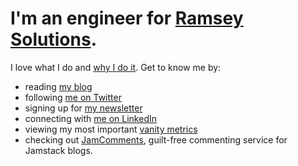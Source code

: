 # I'm an engineer for [Ramsey Solutions](https://www.ramseysolutions.com).

I love what I do and [why I do it](https://www.fansofourfans.com/). Get to know me by: 

- reading [my blog](https://macarthur.me)
- following [me on Twitter](https://twitter.com/amacarthur)
- signing up for [my newsletter](https://macarthur.me/newsletter?utm_source=readme&utm_medium=github)
- connecting with [me on LinkedIn](https://www.linkedin.com/in/alexmacarthur)
- viewing my most important [vanity metrics](https://macarthur.me/dashboard?utm_source=readme&utm_medium=github)
- checking out [JamComments](https://jamcomments.com?utm_source=readme&utm_medium=github), guilt-free commenting service for Jamstack blogs.
